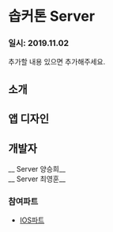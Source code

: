 # 솝커톤 Server

###  일시: 2019.11.02

추가할 내용 있으면 추가해주세요.


## 소개

## 앱 디자인

## 개발자
__ Server 양승희__
<br>
__ Server 최영훈__



### 참여파트
* [IOS파트](https://github.com/Sopkarthon/iOS)
